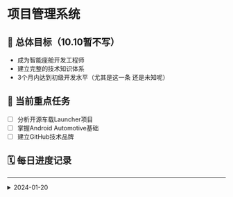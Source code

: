 # 项目管理系统

## 🎯 总体目标（10.10暂不写）
- 成为智能座舱开发工程师
- 建立完整的技术知识体系
- 3个月内达到初级开发水平（尤其是这一条 还是未知呢）

## 📅 当前重点任务
- [ ] 分析开源车载Launcher项目
- [ ] 掌握Android Automotive基础
- [ ] 建立GitHub技术品牌

## 🗓️ 每日进度记录

---
<details>
<summary>2024-01-20</summary>（后面堆积多一点再调整）
### 📝 2025-09-25 星期四（梦开始的地方）
#### 🎯 今日计划
- [ ] 安装Android Studio
- [ ] 配置git到自己的Android Studio

#### ✅ 实际完成
- [x] JDK环境配置
- [x] 通过查询deep seek和csdn安装了最新版的Android Studio
- [ ] 安装git


#### 🔍 遇到的问题
**问题**：JDK环境配置是否是Android Studio所必需的
**解决**：询问deep seek寻求答案
**收获**：JDK是Java语言的软件开发工具包，当使用Java环境运行时没有它android studio就无法将代码转化为可在设备上运行的程序

#### 📚 学习收获
- 了解了如何手动将JDK配置到电脑高级配置中（path）
- 用 `Java --version`在cmd中确认是否配置成功
- 了解了JDK与Android Studio的关系
- 学会了如何安装Android Studio

#### 🎯 明日计划
None


### 📝 2025-09-29 星期一
#### 🎯 今日计划
- [ ] Android Studio国内镜像设置
- [ ] Android Studio新建车载项目Automotive模拟器

#### ✅ 实际完成
- [x] 成功Android Studio国内镜像设置
- [x] 成功Android Studio新建车载项目Automotive模拟器


#### 🔍 遇到的问题
**问题**：国内镜像下载过程中下载失败，爆红
**解决**：重新创建车载项目，提前把文件代码（与国内镜像适配的）修改好，重新下载尝试（最低成本方案）
**收获**：文件代码一定要提前修改好再点击下载，否则容易报错

**问题**：1024p镜像系统（最基础通用版）无法下载
**解决**：检查SDK下载的level是否匹配 → 放弃死磕，绕过1024p下载1048p（同样好用）
**收获**：不必死磕资源，放弃完美主义，主动寻求其他的具体解决方法，条条大路通罗马！

#### 📚 学习收获
- 成功在Android Studio创建了属于自己的第一个车载项目
- 培养了自己的思维灵活性，变通的能力，直击问题痛点的能力
- 明白了国内镜像可以大大提高运行速度，感谢清华源！

#### 🎯 明日计划
- [ ] 下载git
- [ ] 将git配置到Android Studio
- [ ] 注册GitHub账号
- [ ] 去GitHub编辑保存自己的“第一阶段”经过与收获


### 📝 2025-09-30 星期二
#### 🎯 今日计划
- [ ] 下载git
- [ ] 将git配置到Android Studio
- [ ] 注册GitHub账号
- [ ] 去GitHub编辑保存自己的“第一阶段”经过与收获

#### ✅ 实际完成
- [x] 在电脑中下载git
- [x] 将git配置到Android Studio
- [x] 注册GitHub账号
- [ ] 去GitHub编辑保存自己的“第一阶段”经过与收获

#### 🔍 遇到的问题
**问题**：下载Git官网的安装包下载速度很慢
**解决**：果断选择国内镜像站
**收获**：下载速度显著提升，感觉未来很多软件都可以去国内镜像站下载，比如华为云，清华源

**问题**：直接点Github官网打不开
**解决**：寻找VPN外网 → 不安全且连接不稳定 → 软件steam++下载 → 顺利加速进入成功
**收获**：使用国外的网站时免不了需要网络加速器，下个steam++是个很好的选择

**问题**：注册GitHub账号时邮箱验证码输正确了也不跳转
**解决**：检查网络连接 → 没问题，但仍不跳转 → 关闭steam++网络加速 → 成功注册完毕，而且此时即使不用网络加速也可以直接使用Github了
**收获**：steam++网络加速需要灵活使用，有时不开反而更好

#### 📚 学习收获
- 再次意识到了国内镜像的便利性，感叹祖国的强大
- 原来VPN使用起来很危险，但我遇到了更安全的steam++
- 网络加速对外网的作用并不是一蹴而就的，需要灵活对待，主要是多尝试

#### 🎯 明日计划
- [ ] 在Android Studio和Github之间创建一个负责项目代码管理的远程仓库
- [ ] 保存Android Studio当前项目，测试仓库可用性
- [ ] 在Android Studio创建知识管理仓库
- [ ] 构建个人知识体系，同时整理思路


### 📝 2025-10-01 星期三
#### 🎯 今日计划
- [ ] 在Android Studio和Github之间创建一个负责项目代码管理的远程仓库
- [ ] 保存Android Studio当前项目，测试仓库可用性
- [ ] 在Android Studio创建知识管理仓库
- [ ] 构建个人知识体系，同时整理思路

#### ✅ 实际完成
- [x] 在Android Studio和Github之间创建一个负责项目代码管理的远程仓库
- [x] 保存Android Studio当前项目，测试仓库可用性
- [x] 在Android Studio创建知识管理仓库
- [x] 从始到终整理到了git的配置步骤


#### 🔍 遇到的问题
**问题**：建立仓库失败
**解决**：重启项目
**收获**：遇到问题时首先选择试错成本最低的方式，没准就解决了呢~

**问题**：上传代码后Github不显示代码
**解决**：多刷新几次，或用steam++加速网络后重新打开
**收获**：外网的速度是会有点慢的，耐心等待一下吧


#### 📚 学习收获
- 风险控制，先思考，优先采用试错成本最低方式
- 外网具有延迟性，很正常
- 在GitHub写markdown编辑格式时，不懂的可以问deep seek，挺权威的，但也要保证自己能看懂
- 在知识仓库中有了自己专属的文件夹结构

#### 🎯 明日计划
- [ ] 构建技术笔记-环境搭载全记录.md的格式
- [ ] 将从安装Android Studio到构建知识仓库全过程记录下来


### 📝 2025-10-02 星期四
#### 🎯 今日计划
- [ ] 构建技术笔记-环境搭载全记录.md的格式
- [ ] 将从安装Android Studio到构建知识仓库全过程记录下来

#### ✅ 实际完成
- [x] 构建技术笔记-环境搭载全记录.md的格式
- [x] 将从安装Android Studio到构建知识仓库全过程记录下来


#### 🔍 遇到的问题
**问题**：不知道格式可以怎么布置
**解决**：询问deep seek
**收获**：找到了自己容易看懂的模板，而且感觉包含的层面比较广，而且从中延伸出了更多自己想要的格式（比如在“遇到的问题与解决”一栏加入了最终结果的呈现（也写了自己的收获和感想））

**问题**：有些md语法很神奇，发现自己当前有很多盲区
**解决**：主动去搜索，学习
**收获**：学会了用``` ```放置长代码，当然除了这点还有很多，我自行创了个积累md语法的文档


#### 📚 学习收获
- 运用自己喜欢且能懂的结构来写技术笔记
- 拥有了自己的markdown语法库，真好玩
- 学到新知识的喜悦

#### 🎯 明日计划
国庆放假中~


### 📝 2025-10-09 星期四
#### 🎯 今日计划
- [ ] 完善知识管理库模板结构

#### ✅ 实际完成
- [x] 建立好了学习轨迹模板
- [x] 建立项目管理模板

#### 🔍 遇到的问题
**问题**：对学习轨迹模板很陌生
**解决**：在deep seek搜索一个自己能理解的学习轨迹模板
**收获**：了解到学习轨迹模板周更或者月更就可以，目的在于跟进自己技能进度。有了自己的学习轨迹模板


#### 📚 学习收获
- 收获了自己的项目管理模板，方便清楚自己目前处于哪里，将要去向哪里
- 收获了清晰易懂的学习轨迹模板，明确自己这一路走来经历了什么技能掌握上的变化，并给出后续的技能轨迹

#### 🎯 明日计划
- [ ] 完善项目管理模板中的具体内容
- [ ] 记录学习轨迹里当前的（本月）的进展和接下来的方向


### 📝 2025-10-10 星期五
#### 🎯 今日计划
- [ ] 完善项目管理模板中的具体内容
- [ ] 记录学习轨迹里当前的（本月）的进展和接下来的方向

#### ✅ 实际完成
- [x] 完善了从9-25至10-10（今日）的一系列项目内容
- [x] 完善了学习轨迹中当前所在进行的一些技能包括接下来的方向，后续本月末（10-25）的时候再进行一次

#### 🔍 遇到的问题
None

#### 📚 学习收获
- 在整理自己的经历时也理清了自己的思路，对自己更有信心了，而且真心的感觉做项目管理这件事很酷很好玩
- 通过学习轨迹估算了自己的技能掌握度，对自己的才能有了可量化的预估，明确自己当前的实力和未来需要继续深研的技术点

#### 🎯 明日计划
- [ ] 在GitHub寻找目前最火的Android Studio车载项目并用AAOS打开
- [ ] b站观看智能座舱科普视频
- [ ] 及时更新技术笔记


### 📝 2025-10-11 星期六（正式开始实时跟进）
#### 🎯 今日计划
- [ ] 在GitHub寻找目前最火的Android Studio车载项目并用AAOS打开
- [ ] b站观看智能座舱科普视频
- [ ] 及时更新技术笔记

#### ✅ 实际完成
- [x] 完善了从9-25至10-10（今日）的一系列项目内容
- [x] 完善了学习轨迹中当前所在进行的一些技能包括接下来的方向，后续本月末（10-25）的时候再进行一次

#### 🔍 遇到的问题
None

#### 📚 学习收获
- 在整理自己的经历时也理清了自己的思路，对自己更有信心了，而且真心的感觉做项目管理这件事很酷很好玩
- 通过学习轨迹估算了自己的技能掌握度，对自己的才能有了可量化的预估，明确自己当前的实力和未来需要继续深研的技术点

#### 🎯 明日计划
- [ ] 在GitHub寻找目前最火的Android Studio车载项目并用AAOS打开
- [ ] b站观看智能座舱科普视频
- [ ] 及时更新技术笔记



---
## 本周成就总结
- 完成了环境搭建全流程
- 建立了知识管理体系
- 分析了第一个开源项目

## 下周重点规划  
- 开始代码实践
- 深入学习Kotlin
- 完善技术文档

## 归档处理
将超过2周的记录移动到月度归档区域
---
## 📁 历史归档
**快速导航**：
- [2024年1月](#🗂️-2024年1月归档)
- [2024年2月](#🗂️-2024年2月归档) 
- [2024年3月](#🗂️-2024年3月归档)

### 🗂️ 2024年1月归档
**主题**：环境搭建与知识体系建立月  
**主要成就**：
- ✅ 完成开发环境全链路搭建
- ✅ 建立双仓库代码管理策略  
- ✅ 创建系统化知识管理体系
- ✅ 掌握Git和GitHub核心工作流

**详细记录**：
[这里粘贴1月份的所有每日记录]


## 💡 灵感与想法记录
- 随时记录突发灵感
- 产品改进想法
- 技术探索方向

---
*最后更新：{{更新时间}}*
